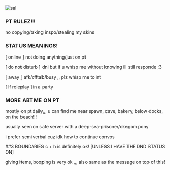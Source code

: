 
![sal](https://github.com/kyubao/kyubao/assets/144448426/60a24223-81d3-44fc-a7be-4c71009e1956)

###  PT RULEZ!!!

no copying/taking inspo/stealing my skins

### STATUS MEANINGS!

[ online ] not doing anything/just on pt 

[ do not disturb ] dni but if u whisp me without knowing ill still responde ;3

[ away ] afk/offtab/busy ,, plz whisp me to int

[ lf roleplay ] in a party

### MORE ABT ME ON PT

mostly on pt daily,,,  u can find me near spawn, cave, bakery, below docks, on the beach!!!

usually seen on safe server with a deep-sea-prisoner/okegom pony

i prefer semi verbal cuz idk how to continue convos

##3 BOUNDARIES 
c + h is definitely ok! [UNLESS I HAVE THE DND STATUS ON]

giving items, booping is very ok  ,,, also same as the message on top of this!
